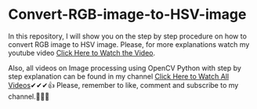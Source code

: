 # Convert-RGB-image-to-HSV-image
In this repository, I will show you on the step by step procedure on how to convert RGB image to HSV image. Please, for more explanations watch my youtube video <a href="https://www.youtube.com/watch?v=xF5Guc6V1nY&list=PLH3W4uTrzNUrsvHc3e8rgMp_s-kvklGlr&index=6">Click Here to Watch the Video</a>.


Also, all videos on Image processing using OpenCV Python with step by step explanation can be found in my channel  <a href="https://www.youtube.com/@exploreinsight25">Click Here to Watch All Videos</a>✔✔✔👍
Please, remember to like, comment and subscribe to my channel.👏👏🙌
